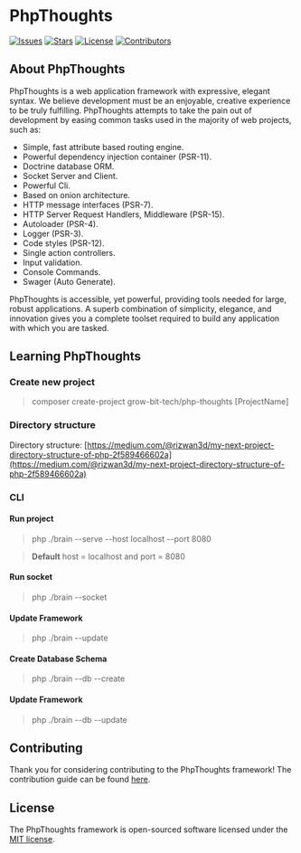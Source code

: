 # PhpThoughts
<p align="center">

<a href="https://github.com/GrowBit-Tech/PhpThoughts"><img src="https://img.shields.io/github/issues/GrowBit-Tech/PhpThoughts" alt="Issues"></a>
<a href="https://github.com/GrowBit-Tech/PhpThoughts"><img src="https://img.shields.io/github/stars/GrowBit-Tech/PhpThoughts" alt="Stars"></a>
<a href="https://github.com/GrowBit-Tech/PhpThoughts"><img src="https://img.shields.io/github/license/GrowBit-Tech/PhpThoughts" alt="License"></a>
<a href="https://github.com/GrowBit-Tech/PhpThoughts"><img src="https://img.shields.io/github/contributors/GrowBit-Tech/PhpThoughts" alt="Contributors"></a>
</p>

## About PhpThoughts

PhpThoughts is a web application framework with expressive, elegant syntax. We believe development must be an enjoyable, creative experience to be truly fulfilling. PhpThoughts attempts to take the pain out of development by easing common tasks used in the majority of web projects, such as:

- Simple, fast attribute based routing engine.
- Powerful dependency injection container (PSR-11).
- Doctrine database ORM.
- Socket Server and Client.
- Powerful Cli.
- Based on onion architecture.
- HTTP message interfaces (PSR-7).
- HTTP Server Request Handlers, Middleware (PSR-15).
- Autoloader (PSR-4).
- Logger (PSR-3).
- Code styles (PSR-12).
- Single action controllers.
- Input validation.
- Console Commands.
- Swager (Auto Generate).

PhpThoughts is accessible, yet powerful, providing tools needed for large, robust applications. A superb combination of simplicity, elegance, and innovation gives you a complete toolset required to build any application with which you are tasked.

## Learning PhpThoughts
### Create new project

> composer create-project grow-bit-tech/php-thoughts [ProjectName]
### Directory structure
Directory structure: [https://medium.com/@rizwan3d/my-next-project-directory-structure-of-php-2f589466602a](https://medium.com/@rizwan3d/my-next-project-directory-structure-of-php-2f589466602a)

### CLI
#### Run project
> php ./brain --serve --host localhost --port 8080

> **Default** host = localhost and port = 8080
#### Run socket
> php ./brain --socket

#### Update Framework
> php ./brain --update

#### Create Database Schema
> php ./brain --db --create

#### Update Framework
> php ./brain --db --update


## Contributing

Thank you for considering contributing to the PhpThoughts framework! The contribution guide can be found [here](LICENSE.md).

## License

The PhpThoughts framework is open-sourced software licensed under the [MIT license](LICENSE.md).